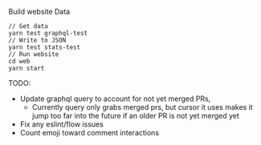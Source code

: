 Build website Data

```
// Get data
yarn test graphql-test
// Write to JSON
yarn test stats-test
// Run website
cd web
yarn start
```

TODO:
- Update graphql query to account for not yet merged PRs,
  - Currently query only grabs merged prs, but cursor it uses makes it jump too far into the future if an older PR is not yet merged yet
- Fix any eslint/flow issues
- Count emoji toward comment interactions
